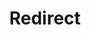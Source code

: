 ﻿---
layout: src/layouts/Redirect.astro
title: Redirect
redirect: https://yamldoc.liuyan.wang/docs/deployments/certificates/add-certificate
pubDate:  2023-01-01
navSearch: false
navSitemap: false
navMenu: false
---
